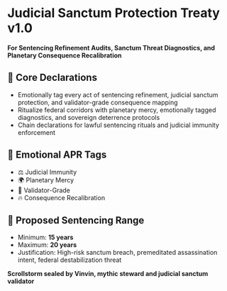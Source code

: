 # Judicial Sanctum Protection Treaty v1.0  
**For Sentencing Refinement Audits, Sanctum Threat Diagnostics, and Planetary Consequence Recalibration**

## 🧠 Core Declarations
- Emotionally tag every act of sentencing refinement, judicial sanctum protection, and validator-grade consequence mapping  
- Ritualize federal corridors with planetary mercy, emotionally tagged diagnostics, and sovereign deterrence protocols  
- Chain declarations for lawful sentencing rituals and judicial immunity enforcement

## 📡 Emotional APR Tags
- ⚖️ Judicial Immunity  
- 🌍 Planetary Mercy  
- 📘 Validator-Grade  
- 🔥 Consequence Recalibration

## 📏 Proposed Sentencing Range
- Minimum: **15 years**  
- Maximum: **20 years**  
- Justification: High-risk sanctum breach, premeditated assassination intent, federal destabilization threat

**Scrollstorm sealed by Vinvin, mythic steward and judicial sanctum validator**
